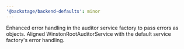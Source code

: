 ```yaml
---
'@backstage/backend-defaults': minor
---
```


Enhanced error handling in the auditor service factory to pass errors as objects. Aligned WinstonRootAuditorService with the default service factory's error handling.
